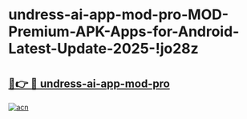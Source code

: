 # undress-ai-app-mod-pro-MOD-Premium-APK-Apps-for-Android-Latest-Update-2025-!jo28z

# <h2><a href="https://ff7aoj.esa.edu.pl?title=undress-ai-app-mod-pro&ref=jo28z">🔗👉 🔴 undress-ai-app-mod-pro</a></h2>

[![acn](https://github.com/user-attachments/assets/0f9c940e-d8b0-45ae-aac7-cd30a18b3e1c)](https://ff7aoj.esa.edu.pl?title=undress-ai-app-mod-pro&ref=jo28z)

